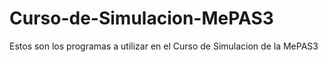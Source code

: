 # Curso-de-Simulacion-MePAS3
Estos son los programas a utilizar en el Curso de Simulacion de la MePAS3
